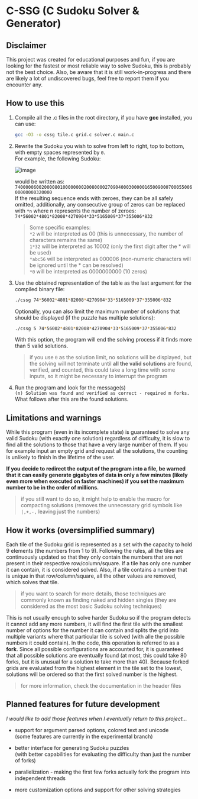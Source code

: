 # C-SSG (C Sudoku Solver & Generator)

## Disclaimer

This project was created for educational purposes and fun, if you are looking for the fastest or most reliable way to solve Sudoku, this is probably not the best choice. Also, be aware that it is still work-in-progress and there are likely a lot of undiscovered bugs, feel free to report them if you encounter any.

## How to use this

1. Compile all the .c files in the root directory, if you have **gcc** installed, you can use:

    ```bash
   gcc -O3 -o cssg tile.c grid.c solver.c main.c
   ```

2. Rewrite the Sudoku you wish to solve from left to right, top to bottom, with empty spaces represented by `0`. <br>
   For example, the following Sudoku:

   ![image](https://github.com/Jakubisek/C-SSG/assets/109464241/3e253891-02cc-464a-8de3-925af412cc84)
   
   would be written as: <br>
   `740000060020000801000000002008000027090400030000016500900070005500600000000320000` <br>
   If the resulting sequence ends with zeroes, they can be all safely omitted,
   additionally, any consecutive group of zeros can be replaced with `*n` where n represents the number of zeroes: <br>
   `74*56002*4801*82008*4270904*33*5165009*37*355006*832`

   > Some specific examples:<br>
   > `*2` will be interpreted as 00 (this is unnecessary, the number of characters remains the same) <br>
   > `1*32` will be interpreted as 10002 (only the first digit after the \* will be used) <br>
   > `*abc56` will be interpreted as 000006 (non-numeric characters will be ignored until the \* can be resolved) <br>
   > `*0` will be interpreted as 0000000000 (10 zeros) <br>

4. Use the obtained representation of the table as the last argument for the compiled binary file: <br>
    
    ```bash
    ./cssg 74*56002*4801*82008*4270904*33*5165009*37*355006*832
    ```

    Optionally, you can also limit the maximum number of solutions that should be displayed (if the puzzle has multiple solutions): <br>

    ```bash
   ./cssg 5 74*56002*4801*82008*4270904*33*5165009*37*355006*832
   ```

    With this option, the program will end the solving process if it finds more than 5 valid solutions. <br>

   > if you use `0` as the solution limit, no solutions will be displayed, but the solving will not terminate until **all the valid solutions** are found, verified, and counted,
   > this could take a long time with some inputs, so it might be necessary to interrupt the program

5. Run the program and look for the message(s) <br> `(n) Solution was found and verified as correct - required m forks.` <br>
    What follows after this are the found solutions.

## Limitations and warnings

While this program (even in its incomplete state) is guaranteed to solve any valid Sudoku (with exactly one solution) regardless of difficulty, it is slow to find all the solutions to those that have a very large number of them. If you for example input an empty grid and request all the solutions, the counting is unlikely to finish in the lifetime of the user.

**If you decide to redirect the output of the program into a file, be warned that it can easily generate gigabytes of data in only a few minutes (likely even more when executed on faster machines) if you set the maximum number to be in the order of millions.**
> if you still want to do so, it might help to enable the macro for compacting solutions (removes the unnecessary grid symbols like `|,+,-,` leaving just the numbers)

## How it works (oversimplified summary)

Each tile of the Sudoku grid is represented as a set with the capacity to hold 9 elements (the numbers from 1 to 9). Following the rules, all the tiles are continuously updated so that they only contain the numbers that are not present in their respective row/column/square. If a tile has only one number it can contain, it is considered solved. Also, if a tile contains a number that is unique in that row/column/square, all the other values are removed, which solves that tile.
> if you want to search for more details, those techniques are commonly known as finding naked and hidden singles (they are considered as the most basic Sudoku solving techniques)

This is not usually enough to solve harder Sudoku so if the program detects it cannot add any more numbers, it will find the first tile with the smallest number of options for the number it can contain and splits the grid into multiple variants where that particular tile is solved (with alle the possible numbers it could contain). In the code, this operation is referred to as a **fork**. Since all possible configurations are accounted for, it is guaranteed that all possible solutions are eventually found (at most, this could take 80 forks, but it is unusual for a solution to take more than 40). Because forked grids are evaluated from the highest element in the tile set to the lowest, solutions will be ordered so that the first solved number is the highest.
> for more information, check the documentation in the header files

## Planned features for future development

_I would like to add those features when I eventually return to this project..._

- support for argument parsed options, colored text and unicode <br> (some features are currently in the experimental branch)

- better interface for generating Sudoku puzzles <br> (with better capabilities for evaluating the difficulty than just the number of forks)

- parallelization \- making the first few forks actually fork the program into independent threads

- more customization options and support for other solving strategies 

